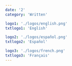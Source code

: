```yaml
---
date: '2'
category: 'Written'

logo1: './logos/english.png'
txtlogo1: 'English'

logo2: './logos/español.png'
txtlogo2: 'Español'

logo3: './logos/french.png'
txtlogo3: 'Français'
---
```

